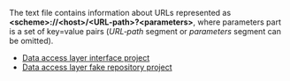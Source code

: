The text file contains information about URLs represented as **&lt;scheme&gt;://&lt;host&gt;/&lt;URL‐path&gt;?&lt;parameters&gt;**, where parameters part is a set of key=value pairs (*URL‐path* segment or *parameters* segment can be omitted).
- [Data access layer interface project](DAL.Interface)
- [Data access layer fake repository project](DAL.Fake)
